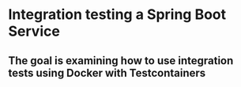 Integration testing a Spring Boot Service
========================
The goal is examining how to use integration tests using Docker with Testcontainers
------------------------
